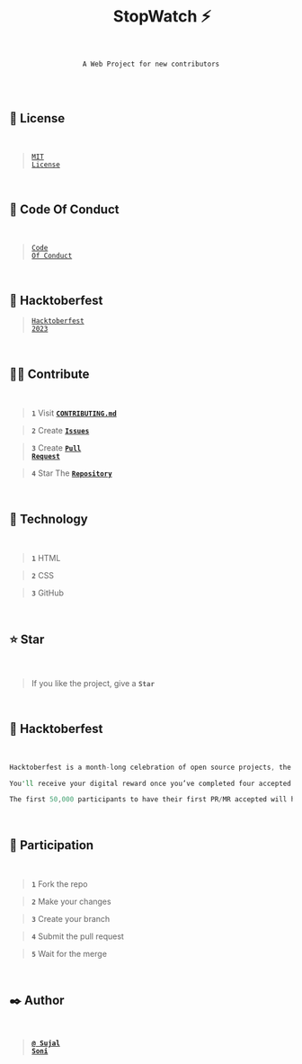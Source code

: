 
<h1 align="center">&nbsp;&nbsp;&nbsp;&nbsp;&nbsp; StopWatch ⚡</h1>
<br>
<p align="center"><code>A Web Project for new contributors</code></p>
<br>
<br>


## 🚩 License

<br>

> <code><a href="https://github.com/Sujal-2820/Hacktoberfest-Web/blob/main/LICENSE">MIT License</a></code>

<br>

## 🫥 Code Of Conduct

<br>

> <code><a href="https://github.com/Sujal-2820/Hacktoberfest-Web/blob/main/CODE_OF_CONDUCT.md">Code Of Conduct</a></code>

<br>

## 👀 Hacktoberfest

> <code><a href="https://hacktoberfest.com">Hacktoberfest 2023</a></code>

<br>


## ✌🏻 Contribute

<br>

> **`1`** Visit **<code><a href="https://github.com/Sujal-2820/Hacktoberfest-Web/blob/main/CONTRIBUTING.md">CONTRIBUTING.md</a></code>**

> **`2`** Create **<code><a href="https://github.com/Sujal-2820/Hacktoberfest-Web/issues">Issues</a></code>**

> **`3`** Create **<code><a href="https://github.com/Sujal-2820/Hacktoberfest-Web/pulls">Pull Request</a></code>**

> **`4`** Star The **<code><a href="https://github.com/Sujal-2820/Hacktoberfest-Web">Repository</a></code>**

<br>


## 🌱 Technology <a id="technology"> </a>

<br>

 > **`1`** HTML
 
 > **`2`** CSS
 
 > **`3`** GitHub
 


<br>

## ⭐ Star <a id="star"> </a>

<br>

> If you like the project, give a **`Star`**

 <br>
 
## 🎯 Hacktoberfest <a id="hacktoberfest"> </a>

<br>

```rust
Hacktoberfest is a month-long celebration of open source projects, the maintainers, and the entire community of contributors.
```

```rust
You'll receive your digital reward once you’ve completed four accepted pull/merge requests. 
```

```rust
The first 50,000 participants to have their first PR/MR accepted will have a tree planted in their name through Tree Nation.
```

<br>

## 🤔 Participation

<br>

> **`1`** Fork the repo

> **`2`** Make your changes

> **`3`** Create your branch

> **`4`** Submit the pull request

> **`5`** Wait for the merge

<br>

## ✒️ Author <a id="author"> </a>

<br>

> **<code><a href="https://github.com/Sujal-2820">@ Sujal Soni</a></code>**
